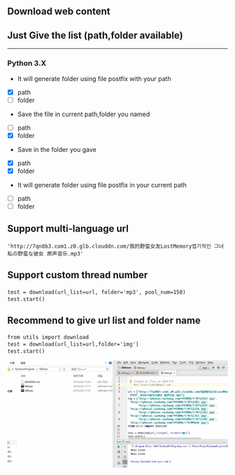 ## Download web content 
## Just Give the list (path,folder available)
---
### Python 3.X

- It will generate folder using file postfix with your path
- [x] path  
- [ ] folder        
- Save the file in current path,folder you named
- [ ] path  
- [x] folder     
- Save in the folder you gave
- [x] path  
- [x] folder     
- It will generate folder using file postfix in your current path 
- [ ] path  
- [ ] folder   

## Support multi-language url

    'http://7qn8b3.com1.z0.glb.clouddn.com/我的野蛮女友LostMemory엽기적인 그녀私の野蛮な彼女 原声音乐.mp3'

## Support custom thread number

    test = download(url_list=url, folder='mp3', pool_num=150)
    test.start()  
    
## Recommend to give url list and folder name

    from utils import download
    test = download(url_list=url,folder='img')
    test.start()
![](img/github-DDown.gif)

